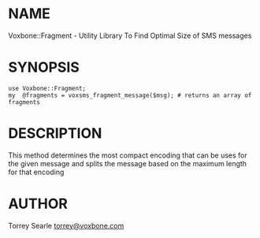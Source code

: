 # NAME

Voxbone::Fragment - Utility Library To Find Optimal Size of SMS messages

# SYNOPSIS

    use Voxbone::Fragment;
    my  @fragments = voxsms_fragment_message($msg); # returns an array of fragments

# DESCRIPTION

This method determines the most compact encoding that can be uses for the given message and splits the message based on the maximum length for that encoding

# AUTHOR

Torrey Searle <torrey@voxbone.com>
